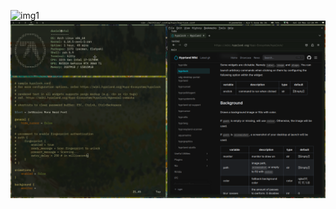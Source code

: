 ![img1](https://github.com/dblopez04/dotfiles/blob/main/2025-05-10-124228_hyprshot.png)
![img2](https://github.com/dblopez04/dotfiles/blob/main/2025-05-10-122818_hyprshot.png)
